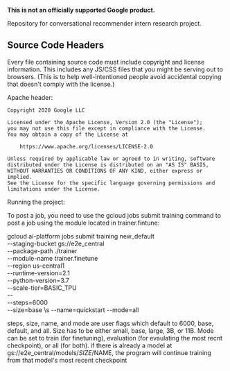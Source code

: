 **This is not an officially supported Google product.**

Repository for conversational recommender intern research project.

## Source Code Headers

Every file containing source code must include copyright and license
information. This includes any JS/CSS files that you might be serving out to
browsers. (This is to help well-intentioned people avoid accidental copying that
doesn't comply with the license.)

Apache header:

    Copyright 2020 Google LLC

    Licensed under the Apache License, Version 2.0 (the "License");
    you may not use this file except in compliance with the License.
    You may obtain a copy of the License at

        https://www.apache.org/licenses/LICENSE-2.0

    Unless required by applicable law or agreed to in writing, software
    distributed under the License is distributed on an "AS IS" BASIS,
    WITHOUT WARRANTIES OR CONDITIONS OF ANY KIND, either express or implied.
    See the License for the specific language governing permissions and
    limitations under the License.

Running the project:

To post a job, you need to use the gcloud jobs submit training command to post a job using the
module located in trainer.fintune:

gcloud ai-platform jobs submit training new_default \
--staging-bucket gs://e2e_central \
--package-path ./trainer \
--module-name trainer.finetune \
--region us-central1 \
--runtime-version=2.1 \
--python-version=3.7 \
--scale-tier=BASIC_TPU \
-- \
--steps=6000 \
--size=base \s
--name=quickstart
--mode=all

steps, size, name, and mode are user flags which default to 6000, base, default, and all. Size has to be either small, base, large, 3B, or 11B. Mode can be set to train
(for finetuning), evaluation (for evaulating the most recnt checkpoint), or all (for both). if there is already a model at gs://e2e_central/models/$SIZE/$NAME, 
the program will continue training from that model's most recent checkpoint